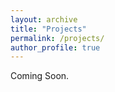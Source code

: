 ```yaml
---
layout: archive
title: "Projects"
permalink: /projects/
author_profile: true
---
```


Coming Soon.

<!-- <details open><summary>TLDR</summary>

Hello world! :)

</details> -->